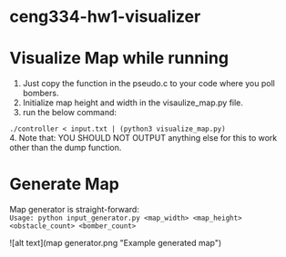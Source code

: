 # ceng334-hw1-visualizer

# Visualize Map while running  
1. Just copy the function in the pseudo.c to your code where you poll bombers.  
2. Initialize map height and width in the visaulize_map.py file.  
3. run the below command:  
  
    
`./controller < input.txt | (python3 visualize_map.py)`  
4. Note that: YOU SHOULD NOT OUTPUT anything else for this to work other than the dump function.  

# Generate Map 

Map generator is straight-forward:  
`Usage: python input_generator.py <map_width> <map_height> <obstacle_count> <bomber_count>`  

![alt text](map generator.png "Example generated map")
